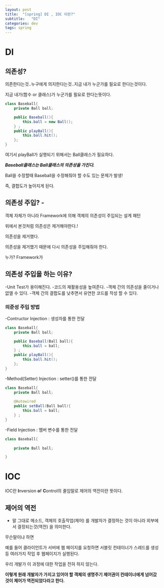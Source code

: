 ```yaml
---
layout: post
title:  "[spring] DI , IOC 이란?"
subtitle:   "DI"
categories: dev
tags: spring
---
```


# DI

## 의존성?


의존한다는것..누구에게 의지한다는것..지금 내가 누군가를 필요로 한다는것이다.


지금 내가(함수 or 클래스)가 누군가를 필요로 한다는뜻이다.

```java
class Baseball{
	private Ball ball;

	public Baseball(){
		this.ball = new Ball();
	} ;
	public playBall(){
		this.ball.hit();
	};
}
```

여기서 playBall가 실행되기 위해서는 Ball클래스가 필요하다.


***Baseball클래스는 Ball클래스의 의존성을 가진다.***


Ball을 수정할때 Baseball을 수정해줘야 할 수도 있는 문제가 발생!


즉, 결합도가 높아지게 된다.






## 의존성 주입? - 

객체 자체가 아니라 Framework에 의해 객체의 의존성이 주입되는 설계 패턴


위에서 본것처럼 의존성은 제거해야한다.!


의존성을 제거했다.


의존성을 제거했기 때문에 다시 의존성을 주입해줘야 한다. 


누가? Framework가

## 의존성 주입을 하는 이유?

-Unit Test가 용이해진다.
-코드의 재활용성을 높여준다.
-객체 간의 의존성을 줄이거나 없앨 수 있다.
-객체 간의 결합도를 낮추면서 유연한 코드를 작성 할 수 있다.



### 의준성 주입 방법


-Contructor Injection : 생성자를 통한 전달



```java
class Baseball{
	private Ball ball;

	public Baseball(Ball ball){
		this.ball = ball;
	} ;
	public playBall(){
		this.ball.hit();
	};
}
```


-Method(Setter) Injection : setter()를 통한 전달



```java
class Baseball{
	private Ball ball;
	
	@Autowired
	public setBall(Ball ball){
		this.ball = ball;
	} ;
}

```

-Field Injection : 멤버 변수를 통한 전달
```java
class Baseball{
	
	private Ball ball;

}

```





# IOC

IOC란  **I**nversion **o**f **C**ontrol의 줄임말로 제어의 역전이란 뜻이다.


## 제어의 역전
- 말 그대로 메소드, 객체의 호출작업(제어) 를 개발자가 결정하는 것이 아니라 외부에서 결정되는것(역전) 을 의미한다.

무슨말이냐 하면

예를 들어
클라이언트가 서버에 웹 페이지를 요청하면 서블릿 컨테이너가 스레드를 생성등 여러가지 작업 후
웹페이지가 실행된다.

우리 개발가 이 과정에 대한 작업을 전혀 하지 않는다.

**이렇게 원래 개발자가 가지고 있어야 할 객체의 생명주기 제어권이
컨테이너에게 넘어갔것이 제어가 역전되었다라고 한다.**


